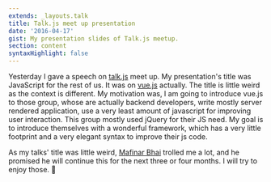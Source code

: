 ```yaml
---
extends: _layouts.talk
title: Talk.js meet up presentation
date: '2016-04-17'
gist: My presentation slides of Talk.js meetup.
section: content
syntaxHighlight: false
---
```


Yesterday I gave a speech on [talk.js](https://www.facebook.com/groups/talkjs.net) meet up. My presentation's title was JavaScript for the rest of us. It was on [vue.js](http://vuejs.org) actually. The title is little weird as the context is different. My motivation was, I am going to introduce vue.js to those group, whose are actually backend developers, write mostly server rendered application, use a very least amount of javascript for improving user interaction. This group mostly used jQuery for their JS need. My goal is to introduce themselves with a wonderful framework, which has a very little footprint and a very elegant syntax to improve their js code.

<script async="" class="speakerdeck-embed" data-id="f875e87449d14286a52e1f7a7dc2fb1e" data-ratio="1.77777777777778" src="//speakerdeck.com/assets/embed.js">
</script>

As my talks' title was little weird, [Mafinar Bhai](https://www.facebook.com/mafinar) trolled me a lot, and he promised he will continue this for the next three or four months. I will try to enjoy those. 🙂
